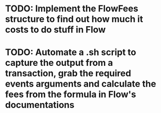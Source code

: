 # TODO: Implement the FlowFees structure to find out how much it costs to do stuff in Flow

# TODO: Automate a .sh script to capture the output from a transaction, grab the required events arguments and calculate the fees from the formula in Flow's documentations
